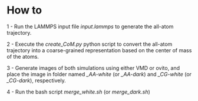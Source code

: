 # How to

1 - Run the LAMMPS input file *input.lammps* to generate the all-atom trajectory.

2 - Execute the *create_CoM.py* python script to convert the all-atom trajectory into a coarse-grained representation based on the center of mass of the atoms. 

3 - Generate images of both simulations using either VMD or ovito, and place the image in folder named *_AA-white* (or *_AA-dark*) and *_CG-white* (or *_CG-dark*), respectively.

4 - Run the bash script *merge_white.sh* (or *merge_dark.sh*)

